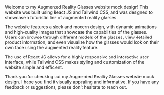 Welcome to my Augmented Reality Glasses website mock design! This website was built using React JS and Tailwind CSS, and was designed to showcase a futuristic line of augmented reality glasses.

The website features a sleek and modern design, with dynamic animations and high-quality images that showcase the capabilities of the glasses. Users can browse through different models of the glasses, view detailed product information, and even visualize how the glasses would look on their own face using the augmented reality feature.

The use of React JS allows for a highly responsive and interactive user interface, while Tailwind CSS makes styling and customization of the website simple and efficient.

Thank you for checking out my Augmented Reality Glasses website mock design. I hope you find it visually appealing and informative. If you have any feedback or suggestions, please don't hesitate to reach out.
